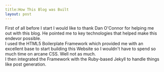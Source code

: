 ```yaml
---
title:How This Blog was Built
layout: post
---
```

First of all before I start I would like to thank Dan O'Connor for helping me out with this blog.  He pointed me to key technologies that helped make this endevor possible.  
I used the HTML5 Boilerplate Framework which provided me with an excellent base to start building this Website so I wouldn't have to spend so much time on arcane CSS.  Well not as much.  
I then integrated the Framework with the Ruby-based Jekyll to handle things like post generation.  
